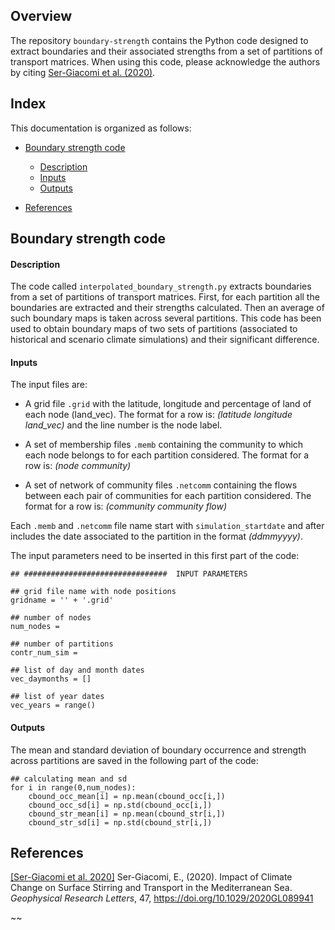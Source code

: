 
## Overview

The repository `boundary-strength` contains the Python code designed to extract boundaries and their associated strengths from a set of partitions of transport matrices. When using this code, please acknowledge the authors by citing  [Ser-Giacomi et al. (2020)](#references).



## Index
This documentation is organized as follows:

- [Boundary strength code](#boundary-strength-code)
	- [Description](#description)
	- [Inputs](#inputs)
	- [Outputs](#outputs)
	
- [References](#references)



## Boundary strength code

#### Description
The code called `interpolated_boundary_strength.py` extracts boundaries from a set of partitions of transport matrices. First, for each partition all the boundaries are extracted and their strengths calculated. Then an average of such boundary maps is taken across several partitions.  This code has been used to obtain boundary maps of two sets of partitions (associated to historical and scenario climate simulations) and their significant difference.

#### Inputs
The input files are:

- A grid file `.grid` with the latitude, longitude and percentage of land of each node (land_vec). The format for a row is: *(latitude longitude land_vec)* and the line number is the node label.

- A set of membership files `.memb` containing the community to which each node belongs to for each partition considered. The format for a row is: *(node community)*

- A set of network of community files `.netcomm` containing the flows between each pair of communities for each partition considered. The format for a row is:  *(community community flow)*

Each `.memb` and `.netcomm` file name start with `simulation_startdate` and after includes the date associated to the partition in the format *(ddmmyyyy)*.

The input parameters need to be inserted in this first part of the code:
```
## ################################  INPUT PARAMETERS

## grid file name with node positions
gridname = '' + '.grid'

## number of nodes
num_nodes = 

## number of partitions 
contr_num_sim = 

## list of day and month dates
vec_daymonths = []

## list of year dates 
vec_years = range()
```


#### Outputs
The mean and standard deviation of boundary occurrence and strength across partitions are saved in the following part of the code:
```
## calculating mean and sd   
for i in range(0,num_nodes):
    cbound_occ_mean[i] = np.mean(cbound_occ[i,])
    cbound_occ_sd[i] = np.std(cbound_occ[i,])
    cbound_str_mean[i] = np.mean(cbound_str[i,])
    cbound_str_sd[i] = np.std(cbound_str[i,])
```




















## References

[[Ser-Giacomi et al. 2020]](https://agupubs.onlinelibrary.wiley.com/doi/10.1029/2020GL089941) Ser-Giacomi, E.,  (2020). Impact of Climate Change on Surface Stirring and Transport in the Mediterranean Sea. *Geophysical Research Letters*, 47, https://doi.org/10.1029/2020GL089941
















~~
